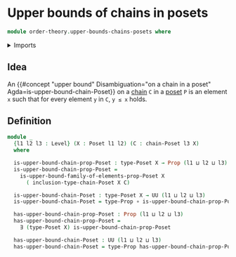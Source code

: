 # Upper bounds of chains in posets

```agda
module order-theory.upper-bounds-chains-posets where
```

<details><summary>Imports</summary>

```agda
open import foundation.existential-quantification
open import foundation.universe-levels

open import foundation-core.function-types
open import foundation-core.propositions

open import order-theory.chains-posets
open import order-theory.posets
open import order-theory.upper-bounds-posets
```

</details>

## Idea

An
{{#concept "upper bound" Disambiguation="on a chain in a poset" Agda=is-upper-bound-chain-Poset}}
on a [chain](order-theory.chains-posets.md) `C` in a
[poset](order-theory.posets.md) `P` is an element `x` such that for every
element `y` in `C`, `y ≤ x` holds.

## Definition

```agda
module _
  {l1 l2 l3 : Level} (X : Poset l1 l2) (C : chain-Poset l3 X)
  where

  is-upper-bound-chain-prop-Poset : type-Poset X → Prop (l1 ⊔ l2 ⊔ l3)
  is-upper-bound-chain-prop-Poset =
    is-upper-bound-family-of-elements-prop-Poset X
      ( inclusion-type-chain-Poset X C)

  is-upper-bound-chain-Poset : type-Poset X → UU (l1 ⊔ l2 ⊔ l3)
  is-upper-bound-chain-Poset = type-Prop ∘ is-upper-bound-chain-prop-Poset

  has-upper-bound-chain-prop-Poset : Prop (l1 ⊔ l2 ⊔ l3)
  has-upper-bound-chain-prop-Poset =
    ∃ (type-Poset X) is-upper-bound-chain-prop-Poset

  has-upper-bound-chain-Poset : UU (l1 ⊔ l2 ⊔ l3)
  has-upper-bound-chain-Poset = type-Prop has-upper-bound-chain-prop-Poset
```
